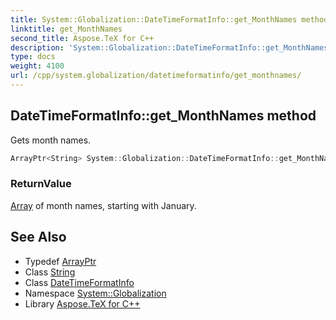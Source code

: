 ```yaml
---
title: System::Globalization::DateTimeFormatInfo::get_MonthNames method
linktitle: get_MonthNames
second_title: Aspose.TeX for C++
description: 'System::Globalization::DateTimeFormatInfo::get_MonthNames method. Gets month names in C++.'
type: docs
weight: 4100
url: /cpp/system.globalization/datetimeformatinfo/get_monthnames/
---
```

## DateTimeFormatInfo::get_MonthNames method


Gets month names.

```cpp
ArrayPtr<String> System::Globalization::DateTimeFormatInfo::get_MonthNames() const
```


### ReturnValue

[Array](../../../system/array/) of month names, starting with January.

## See Also

* Typedef [ArrayPtr](../../../system/arrayptr/)
* Class [String](../../../system/string/)
* Class [DateTimeFormatInfo](../)
* Namespace [System::Globalization](../../)
* Library [Aspose.TeX for C++](../../../)
